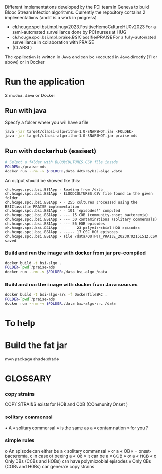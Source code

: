 Different implementations developed by the PCI team in Geneva to build Blood Stream Infection algorithms.
Currently the repository contains 2 implementations (and it is a work in progress):

* ch.hcuge.spci.bsi.impl.hugv2023.PositiveHemoCultureHUGv2023 For a semi-automated surveillance done by PCI nurses at HUG
* ch.hcuge.spci.bsi.impl.praise.BSIClassifierPRAISE For a fully-automated surveillance in collaboration with PRAISE
* (CLABSI )

The application is written in Java and can be executed in Java directly (11 or above) or in Docker
# Run the application
2 modes: Java or Docker

## Run with java
Specify a folder where you will have a file 
```bash
java -jar target/clabsi-algorithm-1.0-SNAPSHOT.jar <FOLDER>
java -jar target/clabsi-algorithm-1.0-SNAPSHOT.jar praise-mds
```

## Run with dockerhub (easiest)

```bash
# Select a folder with BLOODCULTURES.CSV file inside
FOLDER=./praise-mds 
docker run --rm -v $FOLDER:/data ddtxra/bsi-algo /data
```
An output should be showed like this:
```
ch.hcuge.spci.bsi.BSIApp - Reading from /data
ch.hcuge.spci.bsi.BSIApp - BLOODCULTURES.CSV file found in the given folder.
ch.hcuge.spci.bsi.BSIApp - - 255 cultures processed using the BSIClassifierPRAISE implementation
ch.hcuge.spci.bsi.BSIApp - - 101 'episodes?' computed 
ch.hcuge.spci.bsi.BSIApp - --- 15 COB (community-onset bacteremia)
ch.hcuge.spci.bsi.BSIApp - --- 30 contaminations (solitary commensals)
ch.hcuge.spci.bsi.BSIApp - --- 56 HOB episodes
ch.hcuge.spci.bsi.BSIApp - ----- 23 polymicrobial HOB episodes
ch.hcuge.spci.bsi.BSIApp - ----- 17 CSC HOB episodes
ch.hcuge.spci.bsi.BSIApp - File /data/OUTPUT_PRAISE_20230702151512.CSV saved
```

### Build and run the image with docker from jar pre-compiled
```bash
docker build -t bsi-algo .
FOLDER=`pwd`/praise-mds
docker run --rm -v $FOLDER:/data bsi-algo /data
```

### Build and run the image with docker from Java sources
```bash
docker build -t bsi-algo-src -f DockerfileSRC .
FOLDER=`pwd`/praise-mds
docker run --rm -v $FOLDER:/data bsi-algo-src /data
```


# To help
# Build the fat jar
mvn package shade:shade

# GLOSSARY 

### copy strains

COPY STRAINS exists for HOB and COB (COmmunity Onset )

### solitary commensal

•	A « solitary commensal » is the same as a « contamination » for you ?


### simple rules

o	An episode can either be a « solitary commensal » or a « OB » = onset-bacteremia.
o	In case of beeing a « OB » it can be a « COB » or a « HOB «
o	Only OBs (COBs and HOBs) can have polymicrobial episodes
o	Only OBs (COBs and HOBs) can generate  copy strains
